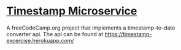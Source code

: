 
# [Timestamp Microservice](https://www.freecodecamp.org/learn/apis-and-microservices/apis-and-microservices-projects/timestamp-microservice)

A freeCodeCamp.org project that implements a timestamp-to-date converter api.
The api can be found at https://timestamp-excercise.herokuapp.com/
